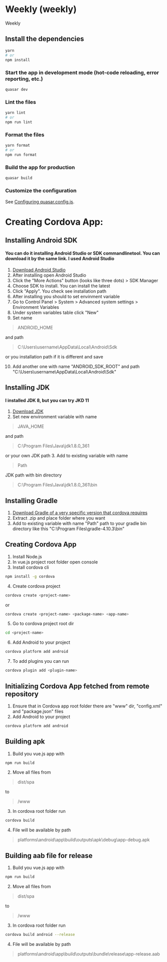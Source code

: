# Weekly (weekly)

Weekly

## Install the dependencies
```bash
yarn
# or
npm install
```

### Start the app in development mode (hot-code reloading, error reporting, etc.)
```bash
quasar dev
```


### Lint the files
```bash
yarn lint
# or
npm run lint
```


### Format the files
```bash
yarn format
# or
npm run format
```



### Build the app for production
```bash
quasar build
```

### Customize the configuration
See [Configuring quasar.config.js](https://v2.quasar.dev/quasar-cli-webpack/quasar-config-js).





# Creating Cordova App:


## Installing Android SDK
#### You can do it installing Android Studio or SDK commandlinetool. You can download it by the same link. I used Android Studio

1. [Download Android Studio](https://developer.android.com/studio#command-tools)
2. After installing open Android Studio
3. Click the "More Actions" button (looks like three dots) > SDK Manager
4. Choose SDK to install. You can install the latest
5. Click "Apply". You check see installation path
6. After installing you should to set envinment variable
7. Go to Control Panel > System > Advanced system settings > Environment Variables
8. Under system variables table click "New"
9. Set name 
>ANDROID_HOME 

and path 
>C:\Users\username\AppData\Local\Android\Sdk

or you installation path if it is different and save

10. Add another one with name "ANDROID_SDK_ROOT" and path "C:\Users\username\AppData\Local\Android\Sdk"


## Installing JDK
#### I installed JDK 8, but you can try JKD 11

1. [Download JDK](https://www.oracle.com/java/technologies/downloads/#java8)
2. Set new environment variable with name 
>JAVA_HOME 

and path 
>C:\Program Files\Java\jdk1.8.0_361 
 
or your own JDK path
3. Add to existing variable with name 
>Path 

JDK path with bin directory 
>C:\Program Files\Java\jdk1.8.0_361\bin


## Installing Gradle

1. [Download Gradle of a very specific version that cordova requires](https://cordova.apache.org/docs/en/latest/guide/platforms/android/#setting-environment-variables)
2. Extract .zip and place folder where you want
3. Add to existing variable with name "Path" path to your gradle bin directory like this "C:\Program Files\gradle-4.10.3\bin"


## Creating Cordova App

1. Install Node.js
2. In vue.js project root folder open console
3. Install cordova cli

```bash
npm install -g cordova
```

4. Create cordova project

```bash
cordova create <project-name>
```
or
```bash
cordova create <project-name> <package-name> <app-name>
```

5. Go to cordova project root dir

```bash
cd <project-name>
```

6. Add Android to your project

```bash
cordova platform add android
```

7. To add plugins you can run

```bash
cordova plugin add <plugin-name>
```

## Initializing Cordova App fetched from remote repository

1. Ensure that in Cordova app root folder there are "www" dir, "config.xml" and "package.json" files
2. Add Android to your project

```bash
cordova platform add android
```

## Building apk

1. Build you vue.js app with

```bash
npm run build
```

2. Move all files from
>dist/spa

to
><cordova-app-name>/www
3. In cordova root folder run

```bash
cordova build
```

4. File will be available by path 
>platforms\android\app\build\outputs\apk\debug\app-debug.apk


## Building aab file for release

1. Build you vue.js app with

```bash
npm run build
```

2. Move all files from 
>dist/spa
 
to
><cordova-app-name>/www
3. In cordova root folder run

```bash
cordova build android --release
```

4. File will be available by path 
>platforms\android\app\build\outputs\bundle\release\app-release.aab

